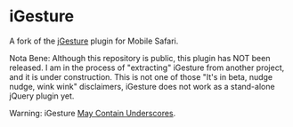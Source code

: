 iGesture
===

A fork of the [jGesture](http://web.siruna.com/nico/jgesture/documentation.html "jGesture Plugin for JQuery") plugin for Mobile Safari.

Nota Bene: Although this repository is public, this plugin has NOT been released. I am in the process of "extracting" iGesture from another project, and it is under construction. This is not one of those "It's in beta, nudge nudge, wink wink" disclaimers, iGesture does not work as a stand-alone jQuery plugin yet.

Warning: iGesture [May Contain Underscores](http://ozmm.org/posts/javascript_style.html "JavaScript Style").